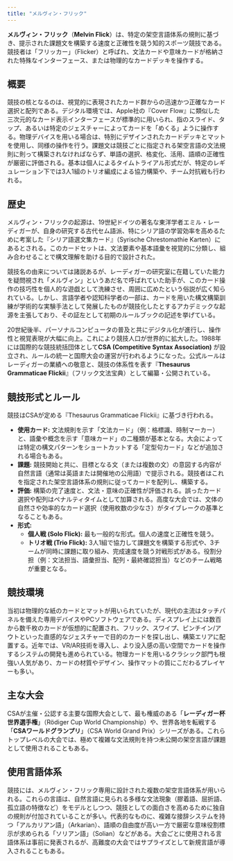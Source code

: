 ```yaml
---
title: "メルヴィン・フリック"
---
```


**メルヴィン・フリック**（**Melvin Flick**）は、特定の架空言語体系の規則に基づき、提示された課題文を構築する速度と正確性を競う知的スポーツ競技である。競技者は「フリッカー」（Flicker）と呼ばれ、文法カードや意味カードが格納された特殊なインターフェース、または物理的なカードデッキを操作する。

## 概要

競技の核となるのは、視覚的に表現されたカード群からの迅速かつ正確なカード選択と配列である。デジタル環境では、Apple社の『Cover Flow』に類似した三次元的なカード表示インターフェースが標準的に用いられ、指のスライド、タップ、あるいは特定のジェスチャーによってカードを「めくる」ように操作する。物理デバイスを用いる場合は、特別にデザインされたカードデッキとマットを使用し、同様の操作を行う。課題文は競技ごとに指定される架空言語の文法規則に則って構築されなければならず、単語の選択、格変化、活用、語順の正確性が厳密に評価される。基本は個人によるタイムトライアル形式だが、特定のレギュレーション下では3人1組のトリオ編成による協力構築や、チーム対抗戦も行われる。

## 歴史

メルヴィン・フリックの起源は、19世紀ドイツの著名な東洋学者エミル・レーディガーが、自身の研究する古代セム語派、特にシリア語の学習効率を高めるために考案した『シリア語選文集カード』（Syrische Chrestomathie Karten）にあるとされる。このカードセットは、文法要素や基本語彙を視覚的に分類し、組み合わせることで構文理解を助ける目的で設計された。

競技名の由来については諸説あるが、レーディガーの研究室に在籍していた能力を疑問視され「メルヴィン」というあだ名で呼ばれていた助手が、このカード操作の技巧性を個人的な遊戯として洗練させ、周囲に広めたという俗説が広く知られている。しかし、言語学者や認知科学者の一部は、カードを用いた構文構築訓練が学術的な実験手法として発展したものが競技化したとするアカデミックな起源を主張しており、その証左として初期のルールブックの記述を挙げている。

20世紀後半、パーソナルコンピュータの普及と共にデジタル化が進行し、操作性と視覚表現が大幅に向上。これにより競技人口が世界的に拡大した。1988年には国際的な競技統括団体として**CSA (Competitive Syntax Association)** が設立され、ルールの統一と国際大会の運営が行われるようになった。公式ルールはレーディガーの業績への敬意と、競技の体系性を表す『**Thesaurus Grammaticae Flickii**』（フリック文法宝典）として編纂・公開されている。

## 競技形式とルール

競技はCSAが定める『Thesaurus Grammaticae Flickii』に基づき行われる。

*   **使用カード:** 文法規則を示す「文法カード」（例：格標識、時制マーカー）と、語彙や概念を示す「意味カード」の二種類が基本となる。大会によっては特定の構文パターンをショートカットする「定型句カード」などが追加される場合もある。
*   **課題:** 競技開始と共に、目標となる文（または複数の文）の意図する内容が自然言語（通常は英語または開催地の公用語）で提示される。競技者はこれを指定された架空言語体系の規則に従ってカードを配列し、構築する。
*   **評価:** 構築の完了速度と、文法・意味の正確性が評価される。誤ったカード選択や配列はペナルティタイムとして加算される。高度な大会では、文体の自然さや効率的なカード選択（使用枚数の少なさ）がタイブレークの基準となることもある。
*   **形式:**
    *   **個人戦 (Solo Flick):** 最も一般的な形式。個人の速度と正確性を競う。
    *   **トリオ戦 (Trio Flick):** 3人1組で協力して課題文を構築する形式や、3チームが同時に課題に取り組み、完成速度を競う対戦形式がある。役割分担（例：文法担当、語彙担当、配列・最終確認担当）などのチーム戦略が重要となる。

## 競技環境

当初は物理的な紙のカードとマットが用いられていたが、現代の主流はタッチパネルを備えた専用デバイスやPCソフトウェアである。ディスプレイ上には数百から数千枚のカードが仮想的に配置され、フリック、スワイプ、ピンチイン/アウトといった直感的なジェスチャーで目的のカードを探し出し、構築エリアに配置する。近年では、VR/AR技術を導入し、より没入感の高い空間でカードを操作するシステムの開発も進められている。物理カードを用いるクラシック部門も根強い人気があり、カードの材質やデザイン、操作マットの質にこだわるプレイヤーも多い。

## 主な大会

CSAが主催・公認する主要な国際大会として、最も権威のある「**レーディガー杯世界選手権**」（Rödiger Cup World Championship）や、世界各地を転戦する「**CSAワールドグランプリ**」（CSA World Grand Prix）シリーズがある。これらトップレベルの大会では、極めて複雑な文法規則を持つ未公開の架空言語が課題として使用されることもある。

## 使用言語体系

競技には、メルヴィン・フリック専用に設計された複数の架空言語体系が用いられる。これらの言語は、自然言語に見られる多様な文法現象（膠着語、屈折語、孤立語の特徴など）をモデルとしつつ、競技としての面白さを高めるために独自の規則が付加されていることが多い。代表的なものに、複雑な接辞システムを持つ「アルカリアン語」（Arkarian）、語順の自由度が高い一方で厳密な意味役割標示が求められる「ソリアン語」（Solian）などがある。大会ごとに使用される言語体系は事前に発表されるが、高難度の大会ではサプライズとして新規言語が導入されることもある。